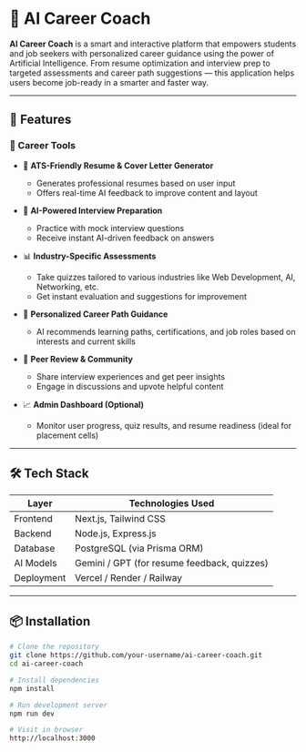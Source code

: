 # 🤖 AI Career Coach

**AI Career Coach** is a smart and interactive platform that empowers students and job seekers with personalized career guidance using the power of Artificial Intelligence. From resume optimization and interview prep to targeted assessments and career path suggestions — this application helps users become job-ready in a smarter and faster way.

---

## 🚀 Features

### 🎯 Career Tools
- 📄 **ATS-Friendly Resume & Cover Letter Generator**
  - Generates professional resumes based on user input
  - Offers real-time AI feedback to improve content and layout

- 🧠 **AI-Powered Interview Preparation**
  - Practice with mock interview questions
  - Receive instant AI-driven feedback on answers

- 📊 **Industry-Specific Assessments**
  - Take quizzes tailored to various industries like Web Development, AI, Networking, etc.
  - Get instant evaluation and suggestions for improvement

- 🧭 **Personalized Career Path Guidance**
  - AI recommends learning paths, certifications, and job roles based on interests and current skills

- 👥 **Peer Review & Community**
  - Share interview experiences and get peer insights
  - Engage in discussions and upvote helpful content

- 📈 **Admin Dashboard (Optional)**
  - Monitor user progress, quiz results, and resume readiness (ideal for placement cells)

---

## 🛠️ Tech Stack

| Layer       | Technologies Used                           |
|------------|----------------------------------------------|
| Frontend   | Next.js, Tailwind CSS                        |
| Backend    | Node.js, Express.js                          |
| Database   | PostgreSQL (via Prisma ORM)                  |
| AI Models  | Gemini / GPT (for resume feedback, quizzes)  |
| Deployment | Vercel / Render / Railway                    |

---

## 📦 Installation

```bash
# Clone the repository
git clone https://github.com/your-username/ai-career-coach.git
cd ai-career-coach

# Install dependencies
npm install

# Run development server
npm run dev

# Visit in browser
http://localhost:3000
